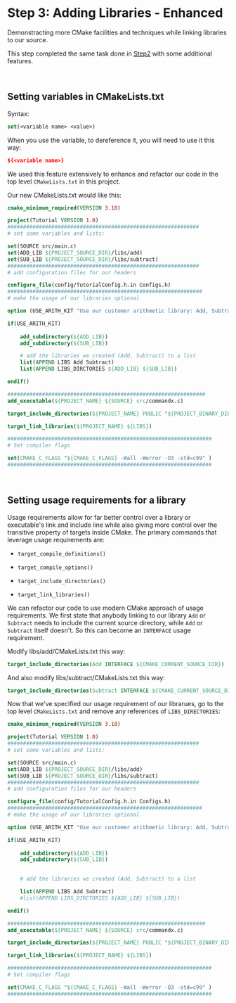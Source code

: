 # Step 3: Adding Libraries - Enhanced #

Demonstracting more CMake facilities and techniques while linking libraries to our source.

This step completed the same task done in [Step2]() with some additional features.

<br/>

## Setting variables in CMakeLists.txt ##

Syntax:

```CMake
set(<variable name> <value>)
```

When you use the variable, to dereference it, you will need to use it this way: 

```CMake
${<variable name>}
```

We used this feature extensively to enhance and refactor our code in the top level `CMakeLists.txt` in this project.

Our new CMakeLists.txt would like this:

```CMake
cmake_minimum_required(VERSION 3.10)

project(Tutorial VERSION 1.0)
#############################################################
# set some variables and lists: 

set(SOURCE src/main.c)
set(ADD_LIB ${PROJECT_SOURCE_DIR}/libs/add)
set(SUB_LIB ${PROJECT_SOURCE_DIR}/libs/subtract)
#############################################################
# add configuration files for our headers

configure_file(config/TutorialConfig.h.in Configs.h)
##############################################################
# make the usage of our libraries optional 

option (USE_ARITH_KIT "Use our customer arithmetic library: Add, Subtract" ON)

if(USE_ARITH_KIT)
    
    add_subdirectory(${ADD_LIB})
    add_subdirectory(${SUB_LIB})

    # add the libraries we created (Add, Subtract) to a list
    list(APPEND LIBS Add Subtract)
    list(APPEND LIBS_DIRCTORIES ${ADD_LIB} ${SUB_LIB})

endif()

###############################################################
add_executable(${PROJECT_NAME} ${SOURCE} src/commandx.c)

target_include_directories(${PROJECT_NAME} PUBLIC "${PROJECT_BINARY_DIR}" ${LIBS_DIRCTORIES})

target_link_libraries(${PROJECT_NAME} ${LIBS})

#################################################################
# Set compiler flags 

set(CMAKE_C_FLAGS "${CMAKE_C_FLAGS} -Wall -Werror -O3 -std=c99" )
#################################################################
```

<br/>

## Setting usage requirements for a library ##

Usage requirements allow for far better control over a library or executable's link and include line while also giving more control over the transitive property of targets inside CMake. The primary commands that leverage usage requirements are:

- `target_compile_definitions()`

- `target_compile_options()`

- `target_include_directories()`

- `target_link_libraries()`

We can refactor our code to use modern CMake approach of usage requirements. We first state that anybody linking to our library `Add` or `Subtract` needs to include the current source directory, while `Add` or `Subtract` itself doesn't. So this can become an `INTERFACE` usage requirement.

Modify libs/add/CMakeLists.txt this way:

```CMake
target_include_directories(Add INTERFACE ${CMAKE_CURRENT_SOURCE_DIR})
```

And also modify libs/subtract/CMakeLists.txt this way:

```CMake
target_include_directories(Subtract INTERFACE ${CMAKE_CURRENT_SOURCE_DIR})
```

Now that we've specified our usage requirement of our librarues, go to the top level `CMakeLists.txt` and remove any references of `LIBS_DIRECTORIES`:

```CMake
cmake_minimum_required(VERSION 3.10)

project(Tutorial VERSION 1.0)
#############################################################
# set some variables and lists: 

set(SOURCE src/main.c)
set(ADD_LIB ${PROJECT_SOURCE_DIR}/libs/add)
set(SUB_LIB ${PROJECT_SOURCE_DIR}/libs/subtract)
#############################################################
# add configuration files for our headers

configure_file(config/TutorialConfig.h.in Configs.h)
##############################################################
# make the usage of our libraries optional 

option (USE_ARITH_KIT "Use our customer arithmetic library: Add, Subtract" ON)

if(USE_ARITH_KIT)
    
    add_subdirectory(${ADD_LIB})
    add_subdirectory(${SUB_LIB})

    
    # add the libraries we created (Add, Subtract) to a list

    list(APPEND LIBS Add Subtract)
    #list(APPEND LIBS_DIRCTORIES ${ADD_LIB} ${SUB_LIB})

endif()

###############################################################
add_executable(${PROJECT_NAME} ${SOURCE} src/commandx.c)

target_include_directories(${PROJECT_NAME} PUBLIC "${PROJECT_BINARY_DIR}")

target_link_libraries(${PROJECT_NAME} ${LIBS})

#################################################################
# Set compiler flags 

set(CMAKE_C_FLAGS "${CMAKE_C_FLAGS} -Wall -Werror -O3 -std=c99" )
#################################################################

```